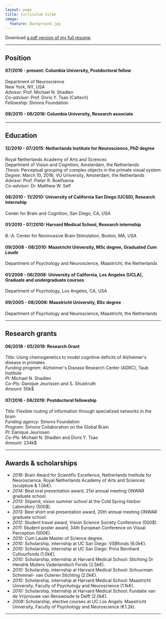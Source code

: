 ```yaml
---
layout: page
title: Curriculum Vitae
image:
  feature: Background.jpg
---
```


<i class="fa fa-file-pdf-o"></i> Download [a pdf version of my full resume](cvpdf/resume.pdf).

---

## Position

#### 07/2016 - present: Columbia University, Postdoctoral fellow
Department of Neuroscience<br/>
New York, NY, USA<br/>
_Advisor:_ Prof. Michael N. Shadlen<br/>
_Co-advisor:_ Prof. Doris Y. Tsao (Caltech)<br/>
_Fellowship:_ Simons Foundation<br/>

#### 08/2015 - 06/2016: Columbia University, Research associate


---

## Education

#### 12/2010 - 07/2015: Netherlands Institute for Neuroscience, PhD degree
Royal Netherlands Academy of Arts and Sciences<br/>
Department of Vision and Cognition, Amsterdam, the Netherlands<br/>
_Thesis:_ Perceptual grouping of complex objects in the primate visual system<br/>
_Degree:_ March 10, 2016; VU University, Amsterdam, the Netherlands
_Advisor:_ Prof. Pieter R. Roelfsema<br/>
_Co-advisor:_ Dr. Matthew W. Self<br/>

#### 08/2010 - 11/2010: University of California San Diego (UCSD), Research internship
Center for Brain and Cognition, San Diego, CA, USA<br/>


#### 01/2010 - 07/2010: Harvard Medical School, Research internship
B.-A. Center for Noninvasive Brain Stimulation, Boston, MA, USA<br/>

#### 09/2008 - 08/2010: Maastricht University, MSc degree, Graduated _Cum Laude_
Department of Psychology and Neuroscience, Maastricht, the Netherlands<br/>

#### 01/2008 - 06/2008: University of California, Los Angeles (UCLA), Graduate and undergraduate courses
Department of Psychology, Los Angeles, CA, USA<br/>

#### 09/2005 - 08/2008: Maastricht University, BSc degree
Department of Psychology and Neuroscience, Maastricht, the Netherlands<br/>


---

## Research grants

#### 06/2018 -	05/2019: Research Grant
_Title:_ Using chemogenetics to model cognitive deficits of Alzheimer's disease in primates<br/>
_Funding program:_ Alzheimer's Disease Research Center (ADRC), Taub Institute<br/>
_PI:_ Michael N. Shadlen<br/>
_Co-PIs:_  Danique Jeurissen and S. Shushruth<br/>
_Amount:_ 50k$<br/>

#### 07/2016 -	06/2019: Postdoctoral fellowship
_Title:_ Flexible routing of information through specialized networks in the brain<br/>
_Funding agency:_ Simons Foundation<br/>
_Program:_ Simons Collaboration on the Global Brain<br/>
_PI:_ Danique Jeurissen<br/>
_Co-PIs:_ Michael N. Shadlen and Doris Y. Tsao<br/>
_Amount:_ 234k$<br/>


---

## Awards & scholarships

* _2016:_ Brain Award for Scientific Excellence, Netherlands Institute for Neuroscience, Royal Netherlands Academy of Arts and Sciences (sculpture & 1.0k€).<br/>
* _2014:_ Best oral presentation award, 21st annual meeting ONWAR graduate school.<br/>
* _2013:_ Stipend, vision summer school at the Cold Spring Harbor Laboratory (500$).<br/>
* _2013:_ Best short oral presentation award, 20th annual meeting ONWAR graduate school.<br/>
* _2012:_ Student travel award, Vision Science Society Conference (500$).<br/>
* _2011:_ Student poster award, 34th European Conference on Visual Perception (500€).<br/>
* _2010:_ Cum Laude Master of Science degree.<br/>
* _2010:_ Scholarship, internship at UC San Diego: VSBfonds (6.0k€).<br/>
* _2010:_ Scholarship, internship at UC San Diego: Prins Bernhard Cultuurfonds (1.0k€).<br/>
* _2010:_ Scholarship, internship at Harvard Medical School: Stichting Dr Hendrik Mullers Vaderlandsch Fonds (2.5k€).<br/>
* _2010:_ Scholarship, internship at Harvard Medical School: Schuurman Schimmel- van Outeren Stichting (2.0k€).<br/>
* _2010:_ Scholarship, internship at Harvard Medical School: Maastricht University, Faculty of Psychology and Neuroscience (1.1k€).<br/>
* _2010:_ Scholarship, internship at Harvard Medical School: Fundatie van de Vrijvrouwe van Renswoude te Delft (2.0k€).<br/>
* _2008:_ Scholarship, elective courses at UC Los Angels: Maastricht University, Faculty of Psychology and Neuroscience (€1.2k).<br/>


---

